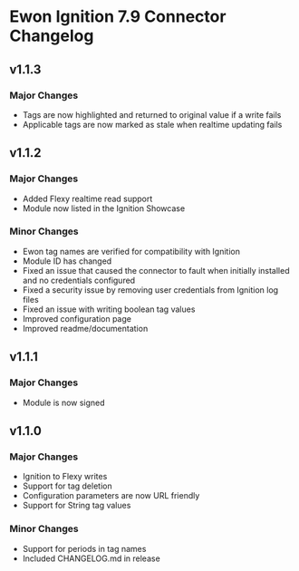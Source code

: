 # Ewon Ignition 7.9 Connector Changelog

## v1.1.3

### Major Changes

* Tags are now highlighted and returned to original value if a write fails
* Applicable tags are now marked as stale when realtime updating fails

## v1.1.2

### Major Changes

* Added Flexy realtime read support
* Module now listed in the Ignition Showcase

### Minor Changes

* Ewon tag names are verified for compatibility with Ignition
* Module ID has changed
* Fixed an issue that caused the connector to fault when initially installed and no credentials configured
* Fixed a security issue by removing user credentials from Ignition log files
* Fixed an issue with writing boolean tag values
* Improved configuration page
* Improved readme/documentation

## v1.1.1

### Major Changes

* Module is now signed

## v1.1.0

### Major Changes

* Ignition to Flexy writes
* Support for tag deletion
* Configuration parameters are now URL friendly
* Support for String tag values

### Minor Changes

* Support for periods in tag names
* Included CHANGELOG.md in release
